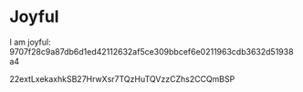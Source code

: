 # Joyful

I am joyful: 9707f28c9a87db6d1ed42112632af5ce309bbcef6e0211963cdb3632d51938a4


22extLxekaxhkSB27HrwXsr7TQzHuTQVzzCZhs2CCQmBSP